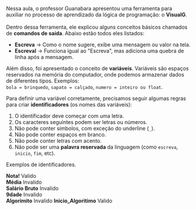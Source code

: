 Nessa aula, o professor Guanabara apresentou uma ferramenta para auxiliar no processo de aprendizado da lógica de programação: o **VisualG**. <br>  
Dentro dessa ferramenta, ele explicou alguns conceitos básicos chamados de **comandos de saída**. Abaixo estão todos eles listados: <br>  

- **Escreva** → Como o nome sugere, exibe uma mensagem ou valor na tela. <br>
- **Escreval** → Funciona igual ao "Escreva", mas adiciona uma quebra de linha após a mensagem. <br>

Além disso, foi apresentado o conceito de **variáveis**. Variáveis são espaços reservados na memória do computador, onde podemos armazenar dados de diferentes tipos. Exemplos:  
`bola = brinquedo`, `sapato = calçado`, `numero = inteiro ou float`. <br>

Para definir uma variável corretamente, precisamos seguir algumas regras para criar **identificadores** (os nomes das variáveis): <br>

1. O identificador deve começar com uma letra. <br>
2. Os caracteres seguintes podem ser letras ou números. <br>
3. Não pode conter símbolos, com exceção do underline (`_`). <br>
4. Não pode conter espaços em branco. <br>
5. Não pode conter letras com acento. <br>
6. Não pode ser uma **palavra reservada** da linguagem (como `escreva`, `inicio`, `fim`, etc). <br>

Exemplos de identificadores.

**Nota!** Valido <br>
**Média** Invalido <br>
**Salário Bruto** Invalido <br>
**9dade** Invalido <br>
**Algorimito** Invalido 
**Inicio_Algoritimo** Valido
